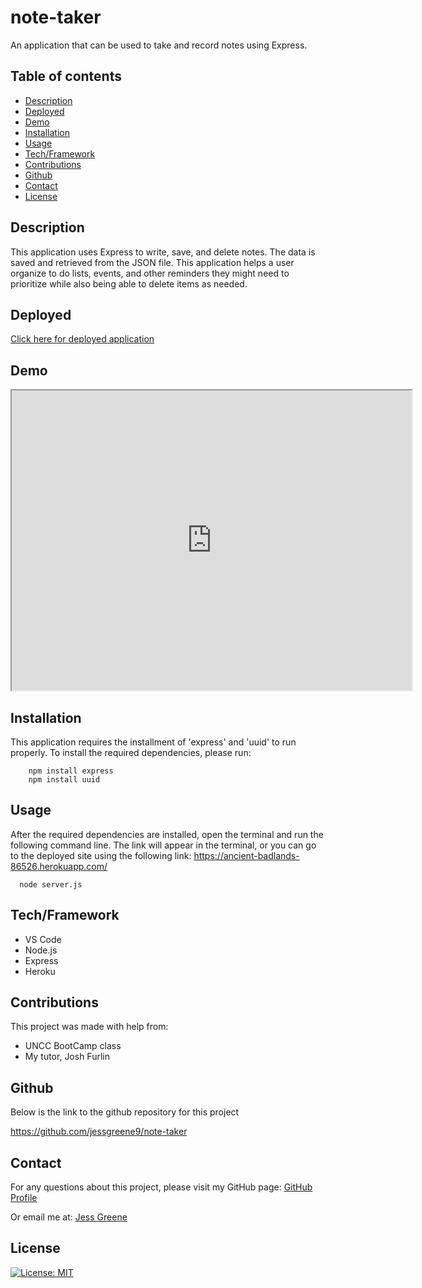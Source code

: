 # note-taker
An application that can be used to take and record notes using Express.

## Table of contents

- [Description](#description)
- [Deployed](#deployed)
- [Demo](#demo)
- [Installation](#installation)
- [Usage](#usage)
- [Tech/Framework](#tech/framework)
- [Contributions](#contributions)
- [Github](#github)
- [Contact](#contact)
- [License](#license)


## Description

This application uses Express to write, save, and delete notes. The data is saved and retrieved from the JSON file. This application helps a user organize to do lists, events, and other reminders they might need to prioritize while also being able to delete items as needed. 

  

## Deployed
[Click here for deployed application](https://ancient-badlands-86526.herokuapp.com/)



## Demo


<iframe src="https://drive.google.com/file/d/1B3AvRANvSUdOFzkVUZM0ZhB8Qf-iVUsl/preview" width="640" height="480"></iframe>


## Installation
This application requires the installment of 'express' and 'uuid' to run properly. To install the required dependencies, please run:
  ```
      npm install express
      npm install uuid
  ```


## Usage
After the required dependencies are installed, open the terminal and run the following command line. The link will appear in the terminal, or you can go to the deployed site using the following link: <https://ancient-badlands-86526.herokuapp.com/>
  ```
    node server.js
  ```


## Tech/Framework

 * VS Code
 * Node.js
 * Express
 * Heroku

## Contributions

This project was made with help from:

* UNCC BootCamp class
* My tutor, Josh Furlin


## Github
Below is the link to the github repository for this project

<https://github.com/jessgreene9/note-taker>

## Contact

    
For any questions about this project, please visit my GitHub page: [GitHub Profile](https://github.com/jessgreene9)
      
Or email me at: [Jess Greene](mailto:jess.greene9@gmail.com)


## License

[![License: MIT](https://img.shields.io/badge/License-MIT-yellow.svg)](https://opensource.org/licenses/MIT)
  
  